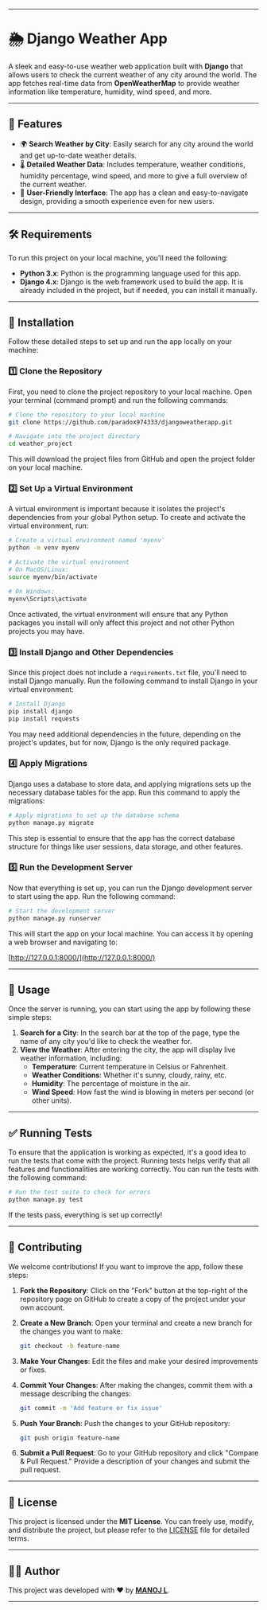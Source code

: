 

---

# 🌦️ Django Weather App

A sleek and easy-to-use weather web application built with **Django** that allows users to check the current weather of any city around the world. The app fetches real-time data from **OpenWeatherMap** to provide weather information like temperature, humidity, wind speed, and more.

---

## 🌟 Features

- 🌍 **Search Weather by City**: Easily search for any city around the world and get up-to-date weather details.
- 🌡️ **Detailed Weather Data**: Includes temperature, weather conditions, humidity percentage, wind speed, and more to give a full overview of the current weather.
- 🎨 **User-Friendly Interface**: The app has a clean and easy-to-navigate design, providing a smooth experience even for new users.

---

## 🛠️ Requirements

To run this project on your local machine, you'll need the following:

- **Python 3.x**: Python is the programming language used for this app.
- **Django 4.x**: Django is the web framework used to build the app. It is already included in the project, but if needed, you can install it manually.

---

## 🚀 Installation

Follow these detailed steps to set up and run the app locally on your machine:

### 1️⃣ Clone the Repository

First, you need to clone the project repository to your local machine. Open your terminal (command prompt) and run the following commands:

```bash
# Clone the repository to your local machine
git clone https://github.com/paradox974333/djangoweatherapp.git

# Navigate into the project directory
cd weather_project
```

This will download the project files from GitHub and open the project folder on your local machine.

### 2️⃣ Set Up a Virtual Environment

A virtual environment is important because it isolates the project's dependencies from your global Python setup. To create and activate the virtual environment, run:

```bash
# Create a virtual environment named 'myenv'
python -m venv myenv

# Activate the virtual environment
# On MacOS/Linux:
source myenv/bin/activate

# On Windows:
myenv\Scripts\activate
```

Once activated, the virtual environment will ensure that any Python packages you install will only affect this project and not other Python projects you may have.

### 3️⃣ Install Django and Other Dependencies

Since this project does not include a `requirements.txt` file, you'll need to install Django manually. Run the following command to install Django in your virtual environment:

```bash
# Install Django
pip install django
pip install requests

```

You may need additional dependencies in the future, depending on the project's updates, but for now, Django is the only required package.

### 4️⃣ Apply Migrations

Django uses a database to store data, and applying migrations sets up the necessary database tables for the app. Run this command to apply the migrations:

```bash
# Apply migrations to set up the database schema
python manage.py migrate
```

This step is essential to ensure that the app has the correct database structure for things like user sessions, data storage, and other features.

### 5️⃣ Run the Development Server

Now that everything is set up, you can run the Django development server to start using the app. Run the following command:

```bash
# Start the development server
python manage.py runserver
```

This will start the app on your local machine. You can access it by opening a web browser and navigating to:

[http://127.0.0.1:8000/](http://127.0.0.1:8000/)

---

## 🎯 Usage

Once the server is running, you can start using the app by following these simple steps:

1. **Search for a City**: In the search bar at the top of the page, type the name of any city you'd like to check the weather for.
2. **View the Weather**: After entering the city, the app will display live weather information, including:
   - **Temperature**: Current temperature in Celsius or Fahrenheit.
   - **Weather Conditions**: Whether it's sunny, cloudy, rainy, etc.
   - **Humidity**: The percentage of moisture in the air.
   - **Wind Speed**: How fast the wind is blowing in meters per second (or other units).

---

## ✅ Running Tests

To ensure that the application is working as expected, it's a good idea to run the tests that come with the project. Running tests helps verify that all features and functionalities are working correctly. You can run the tests with the following command:

```bash
# Run the test suite to check for errors
python manage.py test
```

If the tests pass, everything is set up correctly!

---

## 🤝 Contributing

We welcome contributions! If you want to improve the app, follow these steps:

1. **Fork the Repository**: Click on the "Fork" button at the top-right of the repository page on GitHub to create a copy of the project under your own account.
2. **Create a New Branch**: Open your terminal and create a new branch for the changes you want to make:

   ```bash
   git checkout -b feature-name
   ```

3. **Make Your Changes**: Edit the files and make your desired improvements or fixes.
4. **Commit Your Changes**: After making the changes, commit them with a message describing the changes:

   ```bash
   git commit -m 'Add feature or fix issue'
   ```

5. **Push Your Branch**: Push the changes to your GitHub repository:

   ```bash
   git push origin feature-name
   ```

6. **Submit a Pull Request**: Go to your GitHub repository and click "Compare & Pull Request." Provide a description of your changes and submit the pull request.

---

## 📄 License

This project is licensed under the **MIT License**. You can freely use, modify, and distribute the project, but please refer to the [LICENSE](LICENSE) file for detailed terms.

---

## 👨‍💻 Author

This project was developed with ❤️ by **[MANOJ L](https://github.com/paradox974333)**.

---

